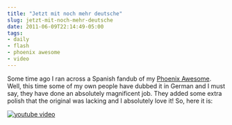 ```yaml
---
title: "Jetzt mit noch mehr deutsche"
slug: jetzt-mit-noch-mehr-deutsche
date: 2011-06-09T22:14:49-05:00
tags:
- daily
- flash
- phoenix awesome
- video
---
```

Some time ago I ran across a Spanish fandub of my [Phoenix Awesome](http://dxprog.com/entry/phoenix-awesom/). Well, this time some of my own people have dubbed it in German and I must say, they have done an absolutely magnificent job. They added some extra polish that the original was lacking and I absolutely love it! So, here it is:

[![youtube video](https://img.youtube.com/vi/XmyV3Fqf0zo/0.jpg)](https://www.youtube.com/watch?v=XmyV3Fqf0zo)
